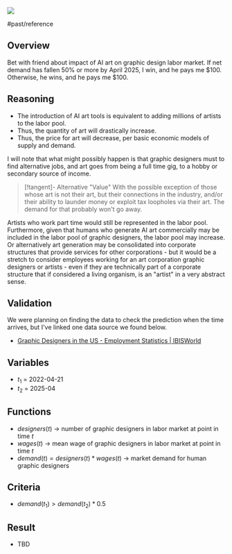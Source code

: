 <img src="https://i.redd.it/hm1bnkw3u9la1.jpg" class="header-image">

#past/reference 

## Overview
Bet with friend about impact of AI art on graphic design labor market. If net demand has fallen 50% or more by April 2025, I win, and he pays me $100. Otherwise, he wins, and he pays me $100.

## Reasoning
- The introduction of AI art tools is equivalent to adding millions of artists to the labor pool. 
- Thus, the quantity of art will drastically increase.
- Thus, the price for art will decrease, per basic economic models of supply and demand.

I will note that what might possibly happen is that graphic designers must to find alternative jobs, and art goes from being a full time gig, to a hobby or secondary source of income.

> [!tangent]- Alternative "Value"
> With the possible exception of those whose art is not their art, but their connections in the industry, and/or their ability to launder money or exploit tax loopholes via their art. The demand for that probably won't go away.

Artists who work part time would still be represented in the labor pool. Furthermore, given that humans who generate AI art commercially may be included in the labor pool of graphic designers, the labor pool may increase. Or alternatively art generation may be consolidated into corporate structures that provide services for other corporations - but it would be a stretch to consider employees working for an art corporation graphic designers or artists - even if they are technically part of a corporate structure that if considered a living organism, is an "artist" in a very abstract sense.

## Validation
We were planning on finding the data to check the prediction when the time arrives, but I've linked one data source we found below.

- [Graphic Designers in the US - Employment Statistics | IBISWorld](https://www.ibisworld.com/industry-statistics/employment/graphic-designers-united-states/)

## Variables
- $t_1$ = 2022-04-21
- $t_2$ = 2025-04

## Functions
- $designers(t)$ -> number of graphic designers in labor market at point in time $t$
- $wages(t)$ -> mean wage of graphic designers  in labor market at point in time $t$
- $demand(t) = designers(t) * wages(t)$  -> market demand for human graphic designers 

## Criteria
- $demand(t_1) > demand(t_2) * 0.5$

## Result
- TBD